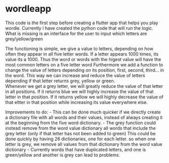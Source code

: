# wordleapp


This code is the first step before creating a flutter app that helps you play wordle.
Currently I have created the python code that will run the logic. 
What is missing is an interface for the user to input which letters are grey/yellow/green


The functioning is simple, we give a value to letters, depending on how often they appear in all five letter words.
If a letter appears 1000 times, its value its a 1000.
Thus the word or words with the higest value will have the most common letters on a five letter word
Furthermore we add a function to change the value of letters depending on its position, first, second, third... in the word.
This way we can increase and reduce the value of letters depending if that letter returns grey, yellow or green.  
Whenever we get a grey letter, we will greatly reduce the value of that letter in all positions.
If it returns blue we will highly increase the value of that letter in that position.
If it returns yellow we will highly decrease the value of that eltter in that position while increasing its value everywhere else. 

Improvements to do:
    - This can be done much quicker if we directly create a dictionary file with all words and their values, instead of always creating it at the beginning from the five word dictionary.
    - The grey function could instead remove from the word value dictionary all words that include the grey letter (only if that letter has not been added to green) This could be done quickly by having 26 dictionaries, one for each letter.
       so when one letter is grey, we remove all values from that dictionary from the word value dictionary
    - Currently words that have duplicated letters, and one is green/yellow and another is grey can lead to problems. 
